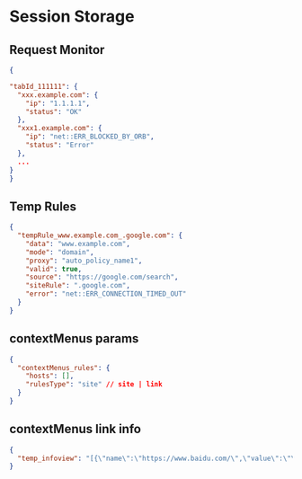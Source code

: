 # Session Storage

## Request Monitor

```json
{

"tabId_111111": {
  "xxx.example.com": {
    "ip": "1.1.1.1",
    "status": "OK"
  },
  "xxx1.example.com": {
    "ip": "net::ERR_BLOCKED_BY_ORB",
    "status": "Error"
  },
  ...
}
}
```

## Temp Rules

```json
{
  "tempRule_www.example.com_.google.com": {
    "data": "www.example.com",
    "mode": "domain",
    "proxy": "auto_policy_name1",
    "valid": true,
    "source": "https://google.com/search",
    "siteRule": ".google.com",
    "error": "net::ERR_CONNECTION_TIMED_OUT"
  }
}
```

## contextMenus params

```json
{
  "contextMenus_rules": {
    "hosts": [],
    "rulesType": "site" // site | link
  }
}
```

## contextMenus link info

```json
{
  "temp_infoview": "[{\"name\":\"https://www.baidu.com/\",\"value\":\"\"},{\"name\":\"地址对象\",\"value\":\"链 接\"},{\"name\":\"策略（优先级组）\",\"value\":\"direct (default)\"},{\"name\":\"命中规则\",\"value\":\"-\"}]"
}
```
